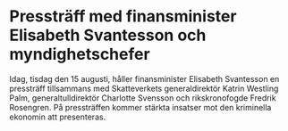 # Pressträff med finansminister Elisabeth Svantesson och myndighetschefer

Idag, tisdag den 15 augusti, håller finansminister Elisabeth Svantesson en pressträff tillsammans med Skatteverkets generaldirektör Katrin Westling Palm, generaltulldirektör Charlotte Svensson och rikskronofogde Fredrik Rosengren. På pressträffen kommer stärkta insatser mot den kriminella ekonomin att presenteras.

